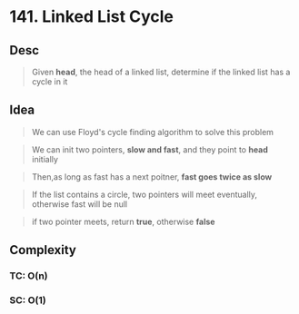 # 141. Linked List Cycle

## Desc

> Given **head**, the head of a linked list, determine if the linked list has a cycle in it

## Idea

> We can use Floyd's cycle finding algorithm to solve this problem

> We can init two pointers, **slow and fast**, and they point to **head** initially

> Then,as long as fast has a next poitner, **fast goes twice as slow**

> If the list contains a circle, two pointers will meet eventually, otherwise fast will be null

> if two pointer meets, return **true**, otherwise **false**

## Complexity

### TC: O(n)

### SC: O(1)